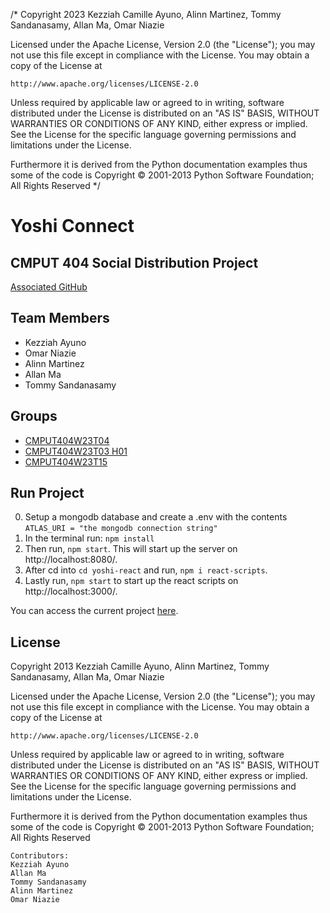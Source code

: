/*
Copyright 2023 Kezziah Camille Ayuno, Alinn Martinez, Tommy Sandanasamy, Allan Ma, Omar Niazie

Licensed under the Apache License, Version 2.0 (the "License");
you may not use this file except in compliance with the License.
You may obtain a copy of the License at

	http://www.apache.org/licenses/LICENSE-2.0

Unless required by applicable law or agreed to in writing, software
distributed under the License is distributed on an "AS IS" BASIS,
WITHOUT WARRANTIES OR CONDITIONS OF ANY KIND, either express or implied.
See the License for the specific language governing permissions and
limitations under the License.


Furthermore it is derived from the Python documentation examples thus
some of the code is Copyright © 2001-2013 Python Software
Foundation; All Rights Reserved
*/

# Yoshi Connect

## CMPUT 404 Social Distribution Project

[Associated GitHub](https://github.com/abramhindle/CMPUT404-project-socialdistribution)

## Team Members

- Kezziah Ayuno
- Omar Niazie
- Alinn Martinez 
- Allan Ma
- Tommy Sandanasamy

## Groups 
- [CMPUT404W23T04](https://github.com/RonggangCui/SocialDistribution) 
- [CMPUT404W23T03 H01](https://github.com/CMPUT404W23-bigger-yoshi/CMPUT404-project-socialdistribution)
- [CMPUT404W23T15](https://github.com/hbheesetti/CMPUT404-project-socialdistribution)

## Run Project
0. Setup a mongodb database and create a .env with the contents ```ATLAS_URI = "the mongodb connection string"```
1. In the terminal run: ```npm install```
2. Then run, ```npm start```. This will start up the server on http://localhost:8080/.
3. After cd into ```cd yoshi-react``` and run, ```npm i react-scripts```.
4. Lastly run, ```npm start``` to start up the react scripts on http://localhost:3000/. 

You can access the current project [here](https://yoshi-connect.herokuapp.com/).

## License 
Copyright 2013 Kezziah Camille Ayuno, Alinn Martinez, Tommy Sandanasamy, Allan Ma, Omar Niazie

Licensed under the Apache License, Version 2.0 (the "License");
you may not use this file except in compliance with the License.
You may obtain a copy of the License at

    http://www.apache.org/licenses/LICENSE-2.0

Unless required by applicable law or agreed to in writing, software
distributed under the License is distributed on an "AS IS" BASIS,
WITHOUT WARRANTIES OR CONDITIONS OF ANY KIND, either express or implied.
See the License for the specific language governing permissions and
limitations under the License.


Furthermore it is derived from the Python documentation examples thus
some of the code is Copyright © 2001-2013 Python Software
Foundation; All Rights Reserved

```
Contributors:
Kezziah Ayuno
Allan Ma
Tommy Sandanasamy
Alinn Martinez
Omar Niazie
```
